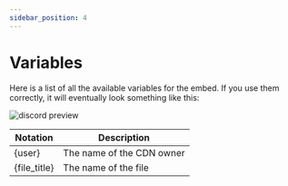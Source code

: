 ```yaml
---
sidebar_position: 4
---
```


# Variables

Here is a list of all the available variables for the embed.
If you use them correctly, it will eventually look something like this:

![discord preview](/img/discord-preview.png)

| Notation     | Description               |
| ------------ | ------------------------- |
| {user}       | The name of the CDN owner |
| {file_title} | The name of the file      |
